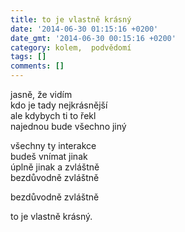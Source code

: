 ```yaml
---
title: to je vlastně krásný
date: '2014-06-30 01:15:16 +0200'
date_gmt: '2014-06-30 00:15:16 +0200'
category: kolem,  podvědomí
tags: []
comments: []
---
```

<p>jasně, že vidím<br />
kdo je tady nejkrásnější<br />
ale kdybych ti to řekl<br />
najednou bude všechno jiný</p>
<p>všechny ty interakce<br />
budeš vnímat jinak<br />
úplně jinak a zvláštně<br />
bezdůvodně zvláštně</p>
<p>bezdůvodně zvláštně</p>
<p>to je vlastně krásný.</p>
